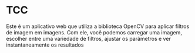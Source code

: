 # TCC
Este é um aplicativo web  que utiliza a biblioteca OpenCV para aplicar filtros de imagem em imagens. Com ele, você podemos carregar uma imagem, escolher entre uma variedade de filtros, ajustar os parâmetros e ver instantaneamente os resultados
